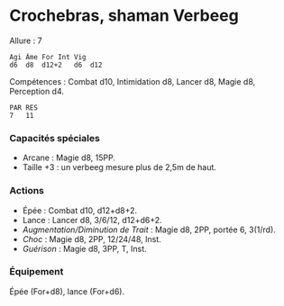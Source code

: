 # Crochebras, shaman Verbeeg

Allure : 7

	Agi	Âme	For	Int	Vig
	d6	d8	d12+2	d6	d12

Compétences : Combat d10, Intimidation d8, Lancer d8, Magie d8, Perception d4.

	PAR	RES
	7	11

### Capacités spéciales
- Arcane : Magie d8, 15PP.
- Taille +3 : un verbeeg mesure plus de 2,5m de haut.

### Actions
- Épée : Combat d10, d12+d8+2.
- Lance : Lancer d8, 3/6/12, d12+d6+2.
- _Augmentation/Diminution de Trait_ : Magie d8, 2PP, portée 6, 3(1/rd).
- _Choc_ : Magie d8, 2PP, 12/24/48, Inst.
- _Guérison_ : Magie d8, 3PP, T, Inst.

### Équipement
Épée (For+d8), lance (For+d6).
